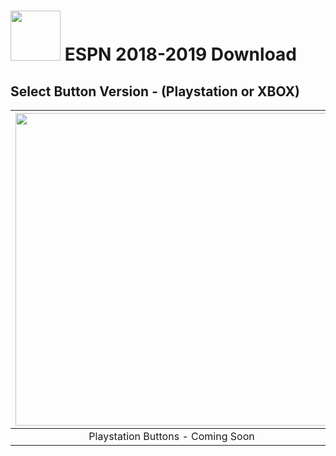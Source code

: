 # <img width="80" src="https://github.com/dylanhale/ScorebugMods/blob/main/assets/images/ESPN.png"> ESPN 2018-2019 Download


## Select Button Version - (Playstation or XBOX)
| <img width="500" src="https://github.com/dylanhale/ScorebugMods/blob/main/assets/images/PlaystationC.png">  | <img width="500" src="https://github.com/dylanhale/ScorebugMods/blob/main/assets/images/XboxC.png">
|:---:|:---:|
| Playstation Buttons - Coming Soon | [XBOX Buttons](https://www.mediafire.com/file/m9t7t2iy59sx1i5/ESPN+18-19.rar/file) |
